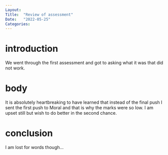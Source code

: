 ```yaml
---
Layout:
Title:  "Review of assessment"
Date:   "2022-05-25"
Categories:
---
```

# introduction
We went through the first assessment and got to asking what it was that did not work.


# body
It is absolutely heartbreaking to have learned that instead of the final push I sent the first push to Moral and that is why the marks were so low. I am upset still but wish to do better in the second chance. 



# conclusion
I am lost for words though...